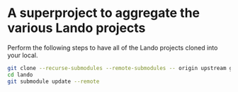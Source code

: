 # A superproject to aggregate the various Lando projects
Perform the following steps to have all of the Lando projects cloned into your local.
```bash
git clone --recurse-submodules --remote-submodules -- origin upstream git@github.com:AaronFeledy/lando-super.git lando
cd lando
git submodule update --remote
```
